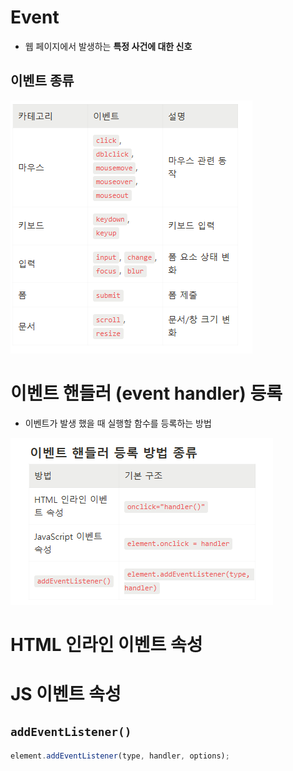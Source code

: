 # Event

- 웹 페이지에서 발생하는 **특정 사건에 대한 신호**

## 이벤트 종류

![alt text](image-2.png)

# 이벤트 핸들러 (event handler) 등록

- 이벤트가 발생 했을 때 실행할 함수를 등록하는 방법

![alt text](image-3.png)

# HTML 인라인 이벤트 속성

# JS 이벤트 속성

## `addEventListener()`

```jsx
element.addEventListener(type, handler, options);
```
